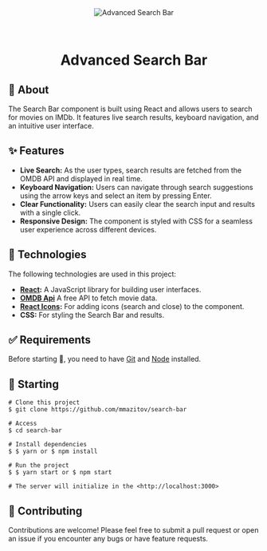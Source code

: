 <div align="center" id="top"> 
  <img src="./.github/app.gif" alt="Advanced Search Bar" />

  &#xa0;
</div>

<h1 align="center">Advanced Search Bar</h1>

## 🎯 About 
The Search Bar component is built using React and allows users to search for movies on IMDb. It features live search results, keyboard navigation, and an intuitive user interface.


## ✨ Features
- **Live Search:** As the user types, search results are fetched from the OMDB API and displayed in real time.
- **Keyboard Navigation:** Users can navigate through search suggestions using the arrow keys and select an item by pressing Enter.
- **Clear Functionality:** Users can easily clear the search input and results with a single click.
- **Responsive Design:** The component is styled with CSS for a seamless user experience across different devices.

## 🚀 Technologies
The following technologies are used in this project:

- **[React](https://pt-br.reactjs.org/):** A JavaScript library for building user interfaces.
- **[OMDB Api](https://www.omdbapi.com/)** A free API to fetch movie data.
- **[React Icons](https://react-icons.github.io/react-icons/search/):** For adding icons (search and close) to the component.
- **CSS:** For styling the Search Bar and results.

## ✅ Requirements
Before starting 🏁, you need to have [Git](https://git-scm.com) and [Node](https://nodejs.org/en/) installed.

## 🏁 Starting
```
# Clone this project
$ git clone https://github.com/mmazitov/search-bar

# Access
$ cd search-bar

# Install dependencies
$ $ yarn or $ npm install

# Run the project
$ $ yarn start or $ npm start

# The server will initialize in the <http://localhost:3000>
```

## 🤝 Contributing
Contributions are welcome! Please feel free to submit a pull request or open an issue if you encounter any bugs or have feature requests.
